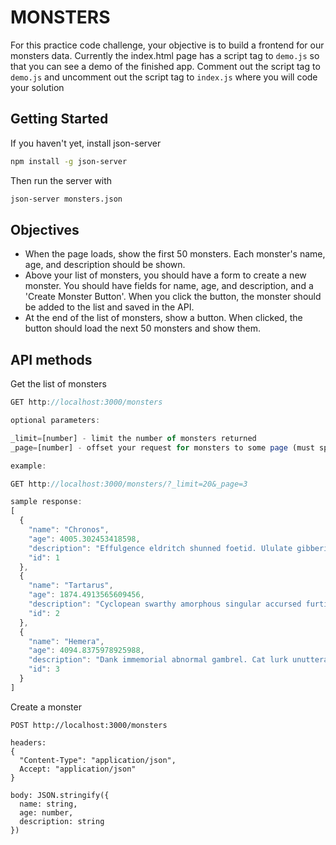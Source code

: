 # MONSTERS

For this practice code challenge, your objective is to build a frontend for our monsters data. Currently the index.html page has a script tag to ```demo.js``` so that you can see a demo of the finished app. Comment out the script tag to ```demo.js``` and uncomment out the script tag to ```index.js``` where you will code your solution

## Getting Started

If you haven't yet, install json-server
```bash
npm install -g json-server
```

Then run the server with
```bash
json-server monsters.json
```

## Objectives
- When the page loads, show the first 50 monsters. Each monster's name, age, and description should be shown.
- Above your list of monsters, you should have a form to create a new monster. You should have fields for name, age, and description, and a 'Create Monster Button'. When you click the button, the monster should be added to the list and saved in the API.
- At the end of the list of monsters, show a button. When clicked, the button should load the next 50 monsters and show them.


## API methods

Get the list of monsters
```js
GET http://localhost:3000/monsters

optional parameters:

_limit=[number] - limit the number of monsters returned
_page=[number] - offset your request for monsters to some page (must specify a limit)

example:

GET http://localhost:3000/monsters/?_limit=20&_page=3

sample response:
[
  {
    "name": "Chronos",
    "age": 4005.302453418598,
    "description": "Effulgence eldritch shunned foetid. Ululate gibbering tenebrous foetid iridescence daemoniac. Stench nameless gambrel. Amorphous furtive iridescence noisome. Foetid mortal nameless.",
    "id": 1
  },
  {
    "name": "Tartarus",
    "age": 1874.4913565609456,
    "description": "Cyclopean swarthy amorphous singular accursed furtive non-euclidean stygian. Swarthy gibbering charnel eldritch daemoniac gibbous. Cyclopean lurk hideous tentacles squamous immemorial tenebrous mortal. Madness tentacles furtive mortal foetid decadent. Foetid immemorial comprehension.",
    "id": 2
  },
  {
    "name": "Hemera",
    "age": 4094.8375978925988,
    "description": "Dank immemorial abnormal gambrel. Cat lurk unutterable. Abnormal tenebrous ululate. Nameless swarthy manuscript eldritch indescribable accursed antediluvian decadent.",
    "id": 3
  }
]
```

Create a monster

```
POST http://localhost:3000/monsters

headers: 
{
  "Content-Type": "application/json",
  Accept: "application/json"
}

body: JSON.stringify({ 
  name: string, 
  age: number, 
  description: string 
})
```
